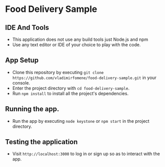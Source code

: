 # Food Delivery Sample

## IDE And Tools

* This application does not use any build tools just Node.js and npm
* Use any text editor or IDE of your choice to play with the code.

## App Setup

* Clone this repository by executing `git clone https://github.com/vladimirfomene/food-delivery-sample.git` in your console.
* Enter the project directory with `cd food-delivery-sample`.
* Run `npm install` to install all the project's dependencies.

## Running the app.

* Run the app by executing `node keystone` or `npm start` in the project directory.

## Testing the application

* Visit `http://localhost:3000` to log in or sign up so as to interact with the app.

